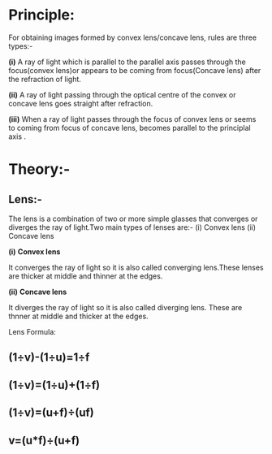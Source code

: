 # Principle:

For obtaining images formed by convex lens/concave lens, rules are three types:-

**(i)** A ray of light which is parallel to the parallel axis passes through the focus(convex lens)or appears to be coming from focus(Concave lens) after the refraction of light.

**(ii)** A ray of light passing through the optical centre of the convex or concave lens goes straight after refraction.

**(iii)** When a ray of light passes through the focus of convex lens or seems to coming from focus of concave lens, becomes parallel to the principlal axis .


# Theory:-

## Lens:-

The lens is a combination of two or more simple glasses that converges or diverges the ray of light.Two main types of lenses are:- (i) Convex lens (ii) Concave lens

**(i)**  **Convex lens**

It converges the ray of light so it is also called converging lens.These lenses are thicker at middle and thinner at the edges.


**(ii)**  **Concave lens**

It diverges the ray of light so it is also called diverging lens. These are thnner at middle and thicker at the edges.

Lens Formula:

## (1÷v)-(1÷u)=1÷f

## (1÷v)=(1÷u)+(1÷f)

## (1÷v)=(u+f)÷(uf)

## v=(u*f)÷(u+f)
